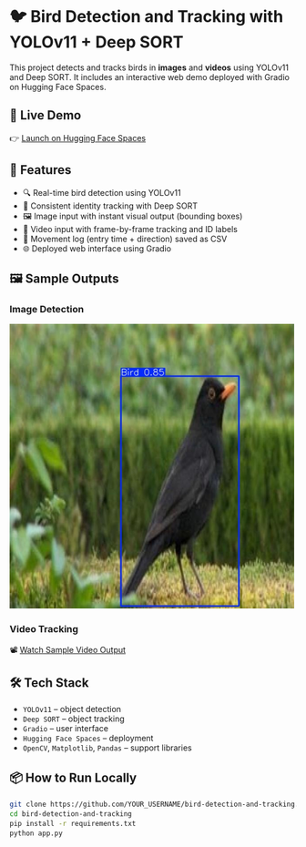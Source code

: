 # 🐦 Bird Detection and Tracking with YOLOv11 + Deep SORT

This project detects and tracks birds in **images** and **videos** using YOLOv11 and Deep SORT. It includes an interactive web demo deployed with Gradio on Hugging Face Spaces.

## 🚀 Live Demo

👉 [Launch on Hugging Face Spaces](https://huggingface.co/spaces/TinsaeA/bird-detection-and-tracking)

## 🎯 Features

- 🔍 Real-time bird detection using YOLOv11
- 🧠 Consistent identity tracking with Deep SORT
- 🖼️ Image input with instant visual output (bounding boxes)
- 🎥 Video input with frame-by-frame tracking and ID labels
- 📝 Movement log (entry time + direction) saved as CSV
- 🌐 Deployed web interface using Gradio

## 🖼️ Sample Outputs

### Image Detection  
<img src="result.jpg" width="500"/>

### Video Tracking  
📽️ [Watch Sample Video Output](video_output.mp4)

## 🛠️ Tech Stack

- `YOLOv11` – object detection
- `Deep SORT` – object tracking
- `Gradio` – user interface
- `Hugging Face Spaces` – deployment
- `OpenCV`, `Matplotlib`, `Pandas` – support libraries

## 📦 How to Run Locally

```bash
git clone https://github.com/YOUR_USERNAME/bird-detection-and-tracking.git
cd bird-detection-and-tracking
pip install -r requirements.txt
python app.py
